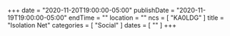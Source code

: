 +++
date = "2020-11-20T19:00:00-05:00"
publishDate = "2020-11-19T19:00:00-05:00"
endTime = ""
location = ""
ncs = [ "KA0LDG" ]
title = "Isolation Net"
categories = [ "Social" ]
dates = [ "" ]
+++
